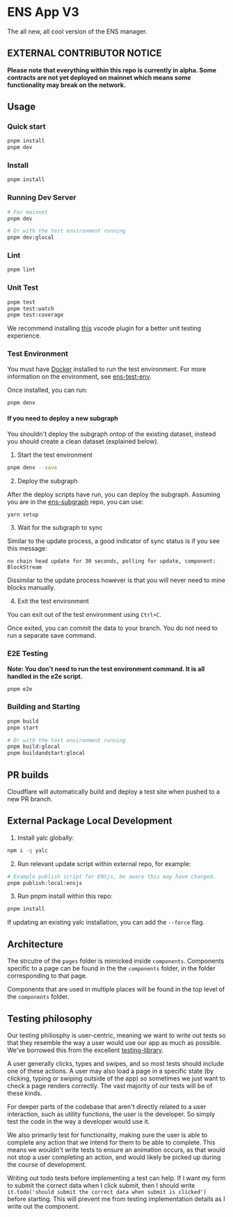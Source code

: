 # ENS App V3

The all new, all cool version of the ENS manager.

## EXTERNAL CONTRIBUTOR NOTICE

**Please note that everything within this repo is currently in alpha. Some contracts are not yet deployed on mainnet which means some functionality may break on the network.**

## Usage

### Quick start

```bash
pnpm install
pnpm dev
```

### Install

```bash
pnpm install
```

### Running Dev Server

```bash
# For mainnet
pnpm dev

# Or with the test environment running
pnpm dev:glocal
```

### Lint

```bash
pnpm lint
```

### Unit Test

```bash
pnpm test
pnpm test:watch
pnpm test:coverage
```

We recommend installing [this](https://marketplace.visualstudio.com/items?itemName=Orta.vscode-jest) vscode plugin for a better unit testing experience.

### Test Environment

You must have [Docker](https://docs.docker.com/get-docker/) installed to run the test environment.
For more information on the environment, see [ens-test-env](https://github.com/ensdomains/ensjs-v3/tree/main/packages/ens-test-env/).

Once installed, you can run:

```bash
pnpm denv
```

#### **If you need to deploy a new subgraph**

You shouldn't deploy the subgraph ontop of the existing dataset, instead you should create a clean dataset (explained below).

1. Start the test environment

```bash
pnpm denv --save
```

2. Deploy the subgraph

After the deploy scripts have run, you can deploy the subgraph. Assuming you are in the [ens-subgraph](https://github.com/ensdomains/ens-subgraph) repo, you can use:

```bash
yarn setup
```

3. Wait for the subgraph to sync

Similar to the update process, a good indicator of sync status is if you see this message:

```
no chain head update for 30 seconds, polling for update, component: BlockStream
```

Dissimilar to the update process however is that you will never need to mine blocks manually.

4. Exit the test environment

You can exit out of the test environment using `Ctrl+C`.

Once exited, you can commit the data to your branch. You do not need to run a separate save command.

### E2E Testing

**Note: You don't need to run the test environment command. It is all handled in the e2e script.**

```bash
pnpm e2e
```

### Building and Starting

```bash
pnpm build
pnpm start

# Or with the test environment running
pnpm build:glocal
pnpm buildandstart:glocal
```

## PR builds

Cloudflare will automatically build and deploy a test site when pushed to a new PR branch.

## External Package Local Development

1. Install yalc globally:

```bash
npm i -g yalc
```

2. Run relevant update script within external repo, for example:

```bash
# Example publish script for ENSjs, be aware this may have changed.
pnpm publish:local:ensjs
```

3. Run pnpm install within this repo:

```bash
pnpm install
```

If updating an existing yalc installation, you can add the `--force` flag.

## Architecture

The strcutre of the `pages` folder is mimicked inside `components`. Components specific to a page can be found in the the `components` folder, in the folder corresponding to that page.

Components that are used in multiple places will be found in the top level of the `components` folder.

## Testing philosophy

Our testing philiosphy is user-centric, meaning we want to write out tests so that they resemble the way a user would use our app as much as possible. We've borrowed this from the excellent [testing-library](https://testing-library.com/docs/guiding-principles/).

A user generally clicks, types and swipes, and so most tests should include one of these actions. A user may also load a page in a specific state (by clicking, typing or swiping outside of the app) so sometimes we just want to check a page renders correctly. The vast majority of our tests will be of these kinds.

For deeper parts of the codebase that aren't directly related to a user interaction, such as utility functions, the user is the developer. So simply test the code in the way a developer would use it.

We also primarily test for functionality, making sure the user is able to complete any action that we intend for them to be able to complete. This means we wouldn't write tests to ensure an animation occurs, as that would not stop a user completing an action, and would likely be picked up during the course of development.

Writing out todo tests before implementing a test can help. If I want my form to submit the correct data when I click submit, then I should write `it.todo('should submit the correct data when submit is clicked')` before starting. This will prevent me from testing implementation details as I write out the component.
